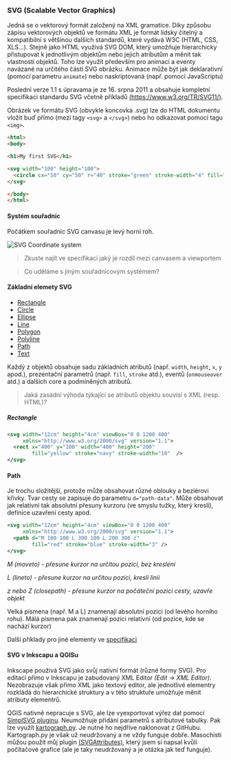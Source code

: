 ### SVG (Scalable Vector Graphics)
Jedná se o vektorový formát založený na XML gramatice. Díky způsobu zápisu vektorových objektů ve formátu XML je formát lidsky čitelný a kompatibilní s většinou dalších standardů, které vydává W3C (HTML, CSS, XLS...). Stejně jako HTML využivá SVG DOM, který umožňuje hierarchicky přistupovat k jednotlivým objektům nebo jejich atributům a měnit tak vlastnosti objektů. Toho lze využít především pro animaci a eventy navázané na určitého části SVG obrázku. Animace může být jak deklarativní (pomocí parametru `animate`) nebo naskriptovaná (např. pomocí JavaScriptu)

Poslední verze 1.1 s úpravama je ze 16. srpna 2011 a obsahuje kompletní specifikaci standardu SVG včetně příkladů [(https://www.w3.org/TR/SVG11/)](https://www.w3.org/TR/SVG11/).

Obrázek ve formátu SVG (obvykle koncovka .svg) lze do HTML dokumentu vložit buď přímo (mezi tagy `<svg>` a `</svg>`) nebo ho odkazovat pomocí tagu `<img>`.
```html
<html>
<body>

<h1>My first SVG</h1>

<svg width="100" height="100">
  <circle cx="50" cy="50" r="40" stroke="green" stroke-width="4" fill="yellow" />
</svg>

</body>
</html>
```

#### Systém souřadnic
Počátkem souřadnic SVG canvasu je levý horní roh.

![SVG Coordinate system](https://raw.githubusercontent.com/Bulva/kartograficka-vizualizace/master/03-Z%C3%A1klady-SVG/images/InitialCoords.png)
> Zkuste najít ve specifikaci jaký je rozdíl mezi canvasem a viewportem

> Co uděláme s jiným souřadnicovým systémem?

#### Základní elemety SVG
* [Rectangle](https://www.w3.org/TR/SVG11/shapes.html#RectElement)
* [Circle](https://www.w3.org/TR/SVG11/shapes.html#CircleElement)
* [Ellipse](https://www.w3.org/TR/SVG11/shapes.html#EllipseElement)
* [Line](https://www.w3.org/TR/SVG11/shapes.html#LineElement)
* [Polygon](https://www.w3.org/TR/SVG11/shapes.html#PolygonElement)
* [Polyline](https://www.w3.org/TR/SVG11/shapes.html#PolylineElement)
* [Path](https://www.w3.org/TR/SVG11/paths.html)
* [Text](https://www.w3.org/TR/SVG11/text.html)

Každý z objektů obsahuje sadu základních atributů (např. `width`, `height`, `x`, `y` apod.), prezentační parametrů (např. `fill`, `stroke` atd.), eventů (`onmouseover` atd.) a dalších core a podmíněných atributů.
> Jaká zasadní výhoda týkající se atributů objektu souvisí s XML (resp. HTML)? 

##### Rectangle
```xml
<svg width="12cm" height="4cm" viewBox="0 0 1200 400"
     xmlns="http://www.w3.org/2000/svg" version="1.1">
  <rect x="400" y="100" width="400" height="200"
        fill="yellow" stroke="navy" stroke-width="10"  />
</svg>
```

#### Path
Je trochu složitější, protože může obsahovat různé oblouky a beziérovi křivky. Tvar cesty se zapisuje do parametru `d="path-data"`. Může obsahovat jak relativní tak absolutní přesuny kurzoru (ve smyslu tužky, který kreslí), definice uzavření cesty apod.
```xml
<svg width="12cm" height="4cm" viewBox="0 0 1200 400"
     xmlns="http://www.w3.org/2000/svg" version="1.1">
  <path d="M 100 100 L 300 100 L 200 300 z"
        fill="red" stroke="blue" stroke-width="3" />
</svg>
```
_M (moveto) - přesune kurzor na určitou pozici, bez kreslení_

_L (lineto) - přesune kurzor na určitou pozici, kreslí linii_

_z nebo Z (closepath) - přesune kurzor na počáteční pozici cesty, uzavře objekt_

Velká písmena (např. M a L) znamenají absolutní pozici (od levého horního rohu). Málá písmena pak znamenají pozici relativní (od pozice, kde se nachází kurzor)

Další příklady pro jiné elementy ve [specifikaci](https://www.w3.org/TR/SVG11/)

#### SVG v Inkscapu a QGISu
Inkscape používá SVG jako svůj nativní formát (různé formy SVG). Pro editaci přímo v Inkscapu je zabudovaný XML Editor _(Edit -> XML Editor)_. Nezobrazuje však přímo XML jako textový editor, ale jednotlivé elementry rozkládá do hierarchické struktury a v této struktuře umožňuje měnit atributy elementrů.

QGIS nativně nepracuje s SVG, ale lze vyexportovat výřez dat pomocí [SimplSVG pluginu](https://plugins.qgis.org/plugins/simplesvg/). Neumožňuje přidání parametrů s atributové tabulky. Pak lze využít [kartograph.py](http://kartograph.org/docs/kartograph.py/). Je nutné ho nejdříve naklonovat z GitHubu. Kartograph.py je však už neudržovaný a ne vždy funguje dobře. Masochisti můžou použít můj plugin [(SVGAttributes)](https://github.com/Bulva/SvgAttributes), který jsem si napsal kvůli počítačové grafice (ale je taky neudržovaný a je otázka jak teď funguje).







